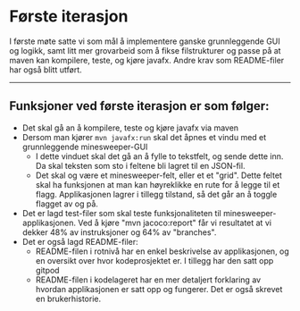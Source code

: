 # Første iterasjon

I første møte satte vi som mål å implementere ganske grunnleggende GUI og logikk, samt litt mer grovarbeid som å fikse filstrukturer og passe på at maven kan kompilere, teste, og kjøre javafx. Andre krav som README-filer har også blitt utført.

 -----

## Funksjoner ved første iterasjon er som følger:
 - Det skal gå an å kompilere, teste og kjøre javafx via maven
 - Dersom man kjører `mvn javafx:run` skal det åpnes et vindu med et grunnleggende minesweeper-GUI
    - I dette vinduet skal det gå an å fylle to tekstfelt, og sende dette inn. Da skal teksten som sto i feltene bli lagret til en JSON-fil.
    - Det skal og være et minesweeper-felt, eller et et "grid". Dette feltet skal ha funksjonen at man kan høyreklikke en rute for å legge til et flagg. Applikasjonen lagrer i tillegg tilstand, så det går an å toggle flagget av og på.
 - Det er lagd test-filer som skal teste funksjonaliteten til minesweeper-applikasjonen. Ved å kjøre "mvn jacoco:report" får vi resultatet at vi dekker 48% av instruksjoner og 64% av "branches".
 - Det er også lagd README-filer:
   - README-filen i rotnivå har en enkel beskrivelse av applikasjonen, og en oversikt over hvor kodeprosjektet er. I tillegg har den satt opp gitpod
   - README-filen i kodelageret har en mer detaljert forklaring av hvordan applikasjonen er satt opp og fungerer. Det er også skrevet en brukerhistorie.
